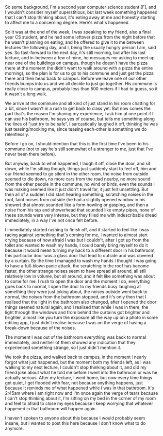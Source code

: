 So some background, I'm a second year computer science student \[F\], and I wouldn't consider myself superstitious, but last week something happened that I can't stop thinking about, it's eating away at me and honestly starting to affect me to a concerning degree. Here's what's happened.

So it was at the end of the week, I was speaking to my friend, also a final year CS student, and he had some leftover pizza from the night before that he wasn't planning on eating, and he offered to give it to me between lectures the following day, and I, being the usually hungry person I am, said yes. So fast-forward to the next day, it's still morning, but after his last lecture, and in-between a few of mine, he messages me asking to meet up near one of the buildings on campus, though he doesn't have the pizza there at the moment (he didn't want to walk around with a pizza the entire morning), so the plan is for us to go to his commune and just get the pizza there and then head back to campus. Before we leave one of our other friends bumps into us and we all decide to just go together. His commune is really close to campus, probably less than 500 meters if I had to guess, so it it wasn't a long walk.

We arrive at the commune and all kind of just stand in his room chatting for a bit, since I wasn't in a rush to get back to class yet. But now comes the part that's the reason I'm sharing my experience, I ask him at one point if I can use his bathroom, he says yes of course, but tells me something along the lines of "just try to be safe", I sarcastically laughed it off, thinking he was just teasing/mocking me, since teasing each-other is something we do relentlessly.

Before I go on, I should mention that this is the first time I've been to his commune (not to say he's still somewhat of a stranger to me, just that I've never been there before).

But anyway, back to what happened, I laugh it off, close the door, and sit down, while I'm sitting though, things just suddenly start to feel off, him and our friend seemed to go silent in the other room, the noise from outside seemed to die down, no more cars from the road nearby, no more sound from the other people in the commune, no wind or birds, even the sounds I was making seemed like it just didn't travel far, it just felt unsettling. But then all of a sudden I did start hearing something, scratching noises in the roof, faint noises from outside (he had a slightly opened window in his shower) that almost sounded like a form howling or gasping, and then a noise from his tap and showerhead that sounded like empty pipes, none of these sounds were very intense, but they filled me with indescribable dread immediately, in a way I've not once felt before.

I immediately started rushing to finish off, and it started to feel like I was racing against something that's coming for me, I wanted to almost start crying because of how afraid I was but I couldn't, after I got up from the toilet and wanted to wash my hands, I could barely bring myself to do it because it would mean turning my back to a different door in his bathroom, this particular door was a glass door that lead to outside and was covered by a curtain. By the time I managed to wash my hands I thought I was going to have a full-blown panic attack, the scratching in the roof has become faster, the other strange noises seem to have spread all around, all still relatively low in volume, but all around, and it felt like something was about to come for me. I rush to open the door and the moment I do, everything goes back to normal, I open the door to my friends busy laughing at something they were just joking about, the noises outside went back to normal, the noises from the bathroom stopped, and it's only then that I realised that the light in the bathroom also changed, after I opened the door things seemed natural again, and I realised that while I was in there, the light through the windows and from behind the curtains got brighter and brighter, almost like you turn the exposure all the way up on a photo in some editing app, I just didn't realise because I was on the verge of having a break-down because of the noises.

The moment I was out of the bathroom everything was back to normal immediately, and neither of them showed any indication that they experienced something strange, so I just didn't mention it.

We took the pizza, and walked back to campus, in the moment I nearly forgot what just happened, but the moment both my friends left, as I was walking to my next lecture, I couldn't stop thinking about it, and did my friend joke about what he told me before I went into the bathroom or was he actually serious. After my lecture, I went home, but now every time things get quiet, I get flooded with fear, not because anything happens, just because it reminds me of what happened while I was in that bathroom. It's 2:45am where I am right now and I'm once again the verge of tears because I can't stop thinking about it, I'm sitting on my bed in the corner of my room and feel to afraid to close my eyes because I keep worrying that whatever happened in that bathroom will happen again.

I haven't spoken to anyone about this because I would probably seem insane, but I wanted to post this here because I don't know what to do anymore.
